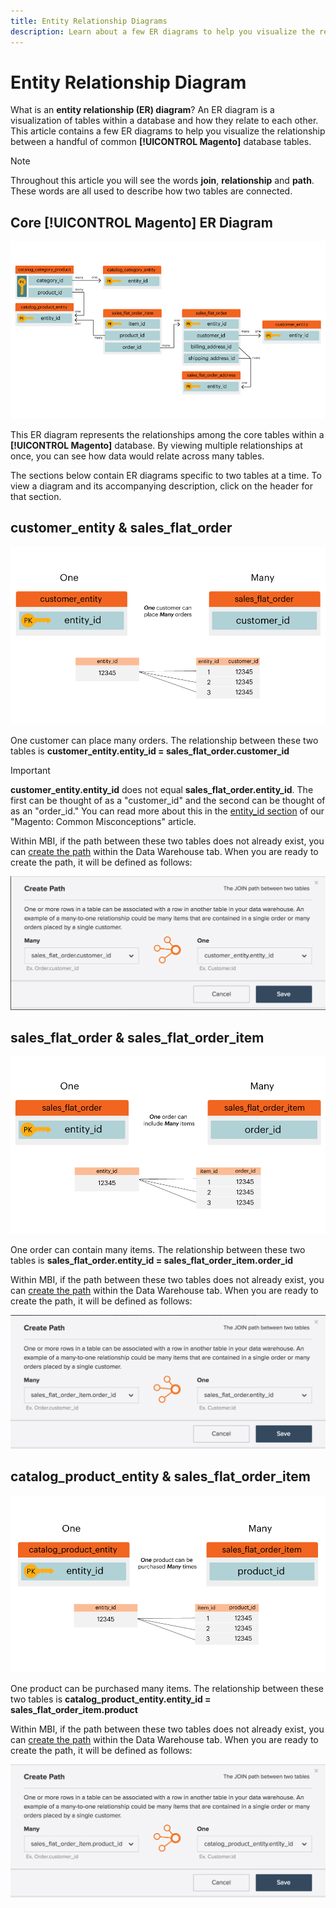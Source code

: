 ```yaml
---
title: Entity Relationship Diagrams
description: Learn about a few ER diagrams to help you visualize the relationship between a handful of common **[!UICONTROL Magento]** database tables.
---
```

# Entity Relationship Diagram

What is an **entity relationship (ER) diagram**? An ER diagram is a visualization of tables within a database and how they relate to each other. This article contains a few ER diagrams to help you visualize the relationship between a handful of common **[!UICONTROL Magento]** database tables.

>[!NOTE]
>
>Throughout this article you will see the words **join**, **relationship** and **path**. These words are all used to describe how two tables are connected.

## Core **[!UICONTROL Magento]** ER Diagram

![4_DB_Chart](../../assets/4_DB_Chart.png)

This ER diagram represents the relationships among the core tables within a **[!UICONTROL Magento]** database. By viewing multiple relationships at once, you can see how data would relate across many tables.

The sections below contain ER diagrams specific to two tables at a time. To view a diagram and its accompanying description, click on the header for that section.

## customer\_entity & sales\_flat\_order

![One Customer Many Orders](../../assets/2_OneCustomerManyOrders.png)

One customer can place many orders. The relationship between these two tables is **customer\_entity.entity\_id = sales\_flat\_order.customer\_id**

>[!IMPORTANT]
>
>**customer\_entity.entity\_id** does not equal **sales\_flat\_order.entity\_id**. The first can be thought of as a "customer\_id" and the second can be thought of as an "order\_id." You can read more about this in the [entity\_id section](https://support.magento.com/hc/en-us/articles/360016729951) of our "Magento: Common Misconceptions" article.

Within MBI, if the path between these two tables does not already exist, you can [create the path](../data-warehouse-mgr/create-paths-calc-columns.md) within the Data Warehouse tab. When you are ready to create the path, it will be defined as follows:

![](../../assets/SFO___CE_path.png)

## sales\_flat\_order & sales\_flat\_order\_item

![1_OneOrderManyItems](../../assets/1_OneOrderManyItems.png)

One order can contain many items. The relationship between these two tables is **sales\_flat\_order.entity\_id = sales\_flat\_order\_item.order\_id**

Within MBI, if the path between these two tables does not already exist, you can [create the path](../data-warehouse-mgr/create-paths-calc-columns.md) within the Data Warehouse tab. When you are ready to create the path, it will be defined as follows:

![](../../assets/SFOI___SFO_path.png)

## catalog\_product\_entity & sales\_flat\_order\_item

![3_OneProductManyTimes](../../assets/3_OneProductManyTimes.png)

One product can be purchased many items. The relationship between these two tables is **catalog\_product\_entity.entity\_id = sales\_flat\_order\_item.product**

Within MBI, if the path between these two tables does not already exist, you can [create the path](../data-warehouse-mgr/create-paths-calc-columns.md) within the Data Warehouse tab. When you are ready to create the path, it will be defined as follows:

![](../../assets/SFOI___CPE_path.png)
